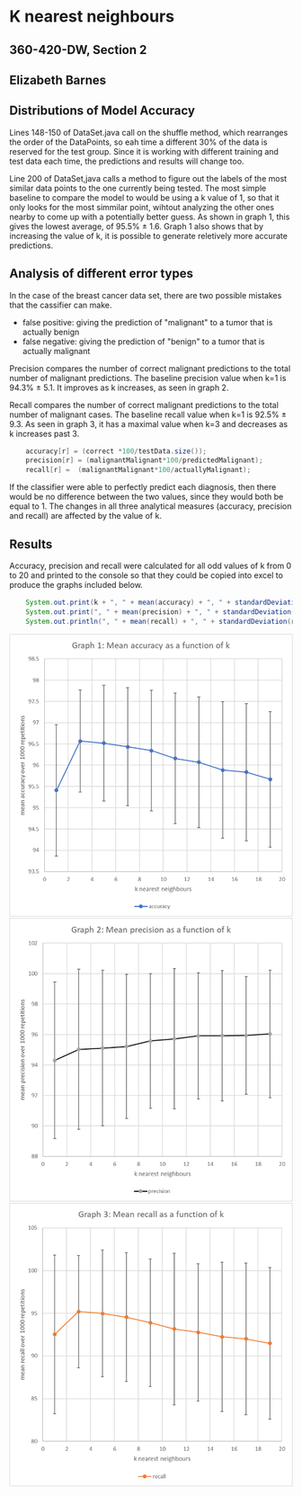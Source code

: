 # K nearest neighbours
## 360-420-DW, Section 2
## Elizabeth Barnes

## Distributions of Model Accuracy

<p>
	Lines 148-150 of DataSet.java call on the shuffle method, 
	which rearranges the order of the DataPoints, 
	so eah time a different 30% of the data is reserved for the test group. 
	Since it is working with different training and test data each time, 
	the predictions and results will change too.	
</p>
<p>
	Line 200 of DataSet,java calls a method to figure out the labels of the most similar data points to the one currently being tested. 
	The most simple baseline to compare the model to would be using a k value of 1, so that it only looks for the most simmilar point, 
	wihtout analyzing the other ones nearby to come up with a potentially better guess.
	As shown in graph 1, this gives the lowest average, of 95.5% ± 1.6.
	Graph 1 also shows that by increasing the value of k, it is possible to generate reletively more accurate predictions.
</p>


## Analysis of different error types
<p>
	In the case of the breast cancer data set, there are two possible mistakes that the cassifier can make.
	<ul>
		<li>false positive: giving the prediction of "malignant" to a tumor that is actually benign </li>
		<li>false negative: giving the prediction of "benign" to a tumor that is actually malignant </li>
	</ul>
</p>
<p>
	Precision compares the number of correct malignant predictions to the total number of malignant predictions.
	The baseline precision value when k=1 is 94.3% ± 5.1. 
	It improves as k increases, as seen in graph 2.
</p>
<p>
	Recall compares the number of correct malignant predictions to the total number of malignant cases.
	The baseline recall value when k=1 is 92.5% ± 9.3.
	As seen in graph 3, it has a maximal value when k=3 and decreases as k increases past 3.
</p>

```java
	accuracy[r] = (correct *100/testData.size());
	precision[r] = (malignantMalignant*100/predictedMalignant);
	recall[r] =  (malignantMalignant*100/actuallyMalignant);
```

<p>
	If the classifier were able to perfectly predict each diagnosis, then there would be no difference between the two values,
	since they would both be equal to 1. 
	The changes in all three analytical measures (accuracy, precision and recall) are affected by the value of k.
</p>



## Results
<p>
	Accuracy, precision and recall were calculated for all odd values of k from 0 to 20 
	and printed to the console so that they could be copied into excel to produce the graphs included below.
</p>

```java	
	System.out.print(k + ", " + mean(accuracy) + ", " + standardDeviation(accuracy));
	System.out.print(", " + mean(precision) + ", " + standardDeviation(precision));
	System.out.println(", " + mean(recall) + ", " + standardDeviation(recall));
```
<img src="G1_accuracy.png">
<img src="G2_precision.png">
<img src="G3_recall.png">
